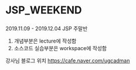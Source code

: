 # JSP_WEEKEND

###
2019.11.09 - 2019.12.04 JSP 주말반

1. 개념부분은 lecture에 작성함
2. 소스코드 실습부분은 workspace에 작성함

강사님 블로그 위치
https://cafe.naver.com/ugcadman
